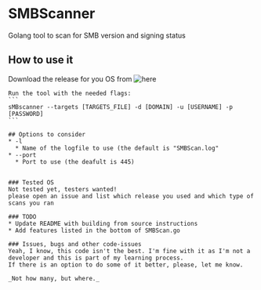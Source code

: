 # SMBScanner
 Golang tool to scan for SMB version and signing status

## How to use it
Download the release for you OS from ![here](https://github.com/xFreed0m/SMBScanner/releases)
````
Run the tool with the needed flags:
```
sMBscanner --targets [TARGETS_FILE] -d [DOMAIN] -u [USERNAME] -p [PASSWORD]
```

## Options to consider
* -l
  * Name of the logfile to use (the default is "SMBScan.log"
* --port
  * Port to use (the deafult is 445)
 

### Tested OS
Not tested yet, testers wanted!
please open an issue and list which release you used and which type of scans you ran

### TODO
* Update README with building from source instructions
* Add features listed in the bottom of SMBScan.go

### Issues, bugs and other code-issues
Yeah, I know, this code isn't the best. I'm fine with it as I'm not a developer and this is part of my learning process.
If there is an option to do some of it better, please, let me know.

_Not how many, but where._